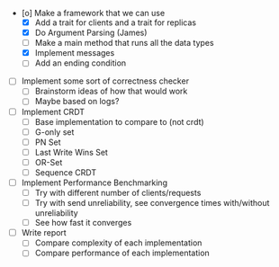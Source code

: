 - [o] Make a framework that we can use
    - [X] Add a trait for clients and a trait for replicas
    - [X] Do Argument Parsing (James)
    - [ ] Make a main method that runs all the data types
    - [X] Implement messages
    - [ ] Add an ending condition
- [ ] Implement some sort of correctness checker
    - [ ] Brainstorm ideas of how that would work
    - [ ] Maybe based on logs?
- [ ] Implement CRDT
    - [ ] Base implementation to compare to (not crdt)
    - [ ] G-only set
    - [ ] PN Set
    - [ ] Last Write Wins Set
    - [ ] OR-Set
    - [ ] Sequence CRDT
- [ ] Implement Performance Benchmarking
    - [ ] Try with different number of clients/requests
    - [ ] Try with send unreliability, see convergence times with/without unreliability
    - [ ] See how fast it converges
- [ ] Write report
    - [ ] Compare complexity of each implementation
    - [ ] Compare performance of each implementation
